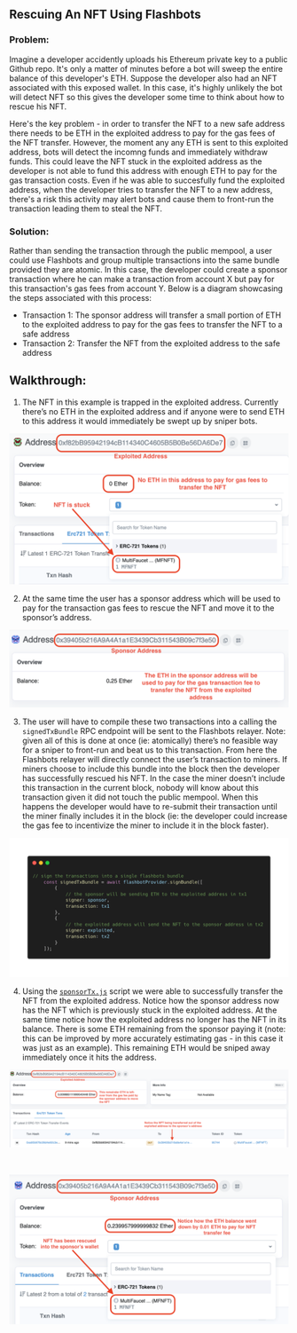 ## Rescuing An NFT Using Flashbots

### Problem: 

Imagine a developer accidently uploads his Ethereum private key to a public Github repo. It's only a matter of minutes before a bot will sweep the entire balance of this developer's ETH. Suppose the developer also had an NFT associated with this exposed wallet. In this case, it's highly unlikely the bot will detect NFT so this gives the developer some time to think about how to rescue his NFT. 

Here's the key problem - in order to transfer the NFT to a new safe address there needs to be ETH in the exploited address to pay for the gas fees of the NFT transfer. However, the moment any any ETH is sent to this exploited address, bots will detect the incomng funds and immediately withdraw funds. This could leave the NFT stuck in the exploited address as the developer is not able to fund this address with enough ETH to pay for the gas transaction costs. Even if he was able to succesfully fund the exploited address, when the developer tries to transfer the NFT to a new address, there's a risk this activity may alert bots and cause them to front-run the transaction leading them to steal the NFT. 

### Solution: 

Rather than sending the transaction through the public mempool, a user could use Flashbots and group multiple transactions into the same bundle provided they are atomic. In this case, the developer could create a sponsor transaction where he can make a transaction from account X but pay for this transaction's gas fees from account Y. Below is a diagram showcasing the steps associated with this process:


- Transaction 1: The sponsor address will transfer a small portion of ETH to the exploited address to pay for the gas fees to transfer the NFT to a safe address
- Transaction 2: Transfer the NFT from the exploited address to the safe address

## Walkthrough: 

1. The NFT in this example is trapped in the exploited address. Currently there’s no ETH in the exploited address and if anyone were to send ETH to this address it would immediately be swept up by sniper bots.  

![](pics/stuck_NFT.png)

2. At the same time the user has a sponsor address which will be used to pay for the transaction gas fees to rescue the NFT and move it to the sponsor’s address. 

![](pics/sponsor_address.png)

3. The user will have to compile these two transactions into a calling the `signedTxBundle` RPC endpoint will be sent to the Flashbots relayer. Note: given all of this is done at once (ie: atomically) there’s no feasible way for a sniper to front-run and beat us to this transaction. From here the Flashbots relayer will directly connect the user’s transaction to miners. If miners choose to include this bundle into the block then the developer has successfully rescued his NFT. In the case the miner doesn’t include this transaction in the current block, nobody will know about this transaction given it did not touch the public mempool. When this happens the developer would have to re-submit their transaction until the miner finally includes it in the block (ie: the developer could increase the gas fee to incentivize the miner to include it in the block faster).  

![](pics/js_code.png)

4. Using the [`sponsorTx.js`](https://github.com/schepal/flashbots_playground/blob/main/nft-sponosored-tx/src/sponsorTx.js) script we were able to successfully transfer the NFT from the exploited address. Notice how the sponsor address now has the NFT which is previously stuck in the exploited address. At the same time notice how the exploited address no longer has the NFT in its balance. There is some ETH remaining from the sponsor paying it (note: this can be improved by more accurately estimating gas - in this case it was just as an example). This remaining ETH would be sniped away immediately once it hits the address.  

![](pics/exploit-withdraw.png)

<br/>

![](pics/sponsor_rescued.png)









